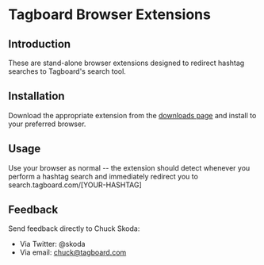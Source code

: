 # Tagboard Browser Extensions
## Introduction
These are stand-alone browser extensions designed to redirect hashtag searches to Tagboard's search tool.

## Installation
Download the appropriate extension from the [downloads page](https://github.com/Tagboard/Browser-Extensions/downloads) and install to your preferred browser.

## Usage
Use your browser as normal -- the extension should detect whenever you perform a hashtag search and immediately redirect you to search.tagboard.com/[YOUR-HASHTAG]


## Feedback
Send feedback directly to Chuck Skoda:

* Via Twitter: @skoda
* Via email: chuck@tagboard.com